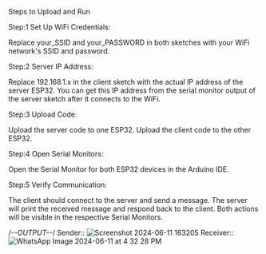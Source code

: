 Steps to Upload and Run

Step:1 Set Up WiFi Credentials:

Replace your_SSID and your_PASSWORD in both sketches with your WiFi network's SSID and password.

Step:2 Server IP Address:

Replace 192.168.1.x in the client sketch with the actual IP address of the server ESP32. You can get this IP address from the serial monitor output of the server sketch after it connects to the WiFi.

Step:3 Upload Code:

Upload the server code to one ESP32.
Upload the client code to the other ESP32.

Step:4 Open Serial Monitors:

Open the Serial Monitor for both ESP32 devices in the Arduino IDE.

Step:5 Verify Communication:

The client should connect to the server and send a message. The server will print the received message and respond back to the client. Both actions will be visible in the respective Serial Monitors.

/*--OUTPUT--*/
Sender::
![Screenshot 2024-06-11 163205](https://github.com/owais8113/TCP_ESP32/assets/127936539/062bf56d-fa18-42cc-8b4d-a32791b8786f)
Receiver::
![WhatsApp Image 2024-06-11 at 4 32 28 PM](https://github.com/owais8113/TCP_ESP32/assets/127936539/51125b25-53a4-4475-b63d-5d28380a06bc)
